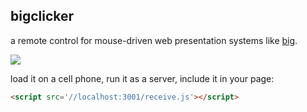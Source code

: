 ## bigclicker

a remote control for mouse-driven web presentation systems like [big](https://github.com/tmcw/big).

![](http://farm9.staticflickr.com/8084/8450107093_798a368ffd_c.jpg)

load it on a cell phone, run it as a server, include it in your page:

```html
<script src='//localhost:3001/receive.js'></script>
```
